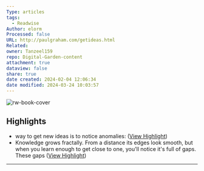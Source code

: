 ```yaml
---
Type: articles
tags:
  - Readwise
Author: elorm
Processed: false
URL: http://paulgraham.com/getideas.html
Related: 
owner: Tanzeel159
repo: Digital-Garden-content
attachment: true
dataview: false
share: true
date created: 2024-02-04 12:06:34
date modified: 2024-03-24 10:03:57
---
```

![rw-book-cover](https://news.ycombinator.com/favicon.ico)

## Highlights
- way to get new ideas is to notice anomalies: ([View Highlight](https://read.readwise.io/read/01gr0b3sgkdf8sy07k0n712f67))
- Knowledge grows fractally. From a distance its edges look smooth, but when you learn enough to get close to one, you'll notice it's full of gaps. These gaps ([View Highlight](https://read.readwise.io/read/01gr0b4a9kz29d1z1sy22yftey))
---
